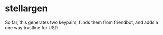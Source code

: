 # stellargen

So far, this generates two keypairs, funds them from friendbot, and adds a one
way trustline for USD.
